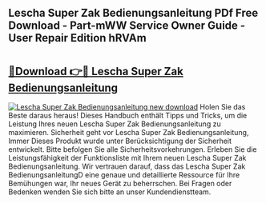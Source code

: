 ## Lescha Super Zak Bedienungsanleitung PDf Free Download - Part-mWW Service Owner Guide - User Repair Edition hRVAm

# <h2><a href="http://df2t57.blite.top/?on=Lescha+Super+Zak+Bedienungsanleitung">🔗Download 👉🔴 Lescha Super Zak Bedienungsanleitung</a></h2>

[![Lescha Super Zak Bedienungsanleitung new download](https://i.imgur.com/lujVjoI.png)](http://df2t57.blite.top/?on=Lescha+Super+Zak+Bedienungsanleitung)
Holen Sie das Beste daraus heraus! Dieses Handbuch enthält Tipps und Tricks, um die Leistung Ihres neuen Lescha Super Zak Bedienungsanleitung zu maximieren. Sicherheit geht vor Lescha Super Zak Bedienungsanleitung, Immer Dieses Produkt wurde unter Berücksichtigung der Sicherheit entwickelt. Bitte befolgen Sie alle Sicherheitsvorkehrungen. Erleben Sie die Leistungsfähigkeit der Funktionsliste mit Ihrem neuen Lescha Super Zak Bedienungsanleitung. Wir vertrauen darauf, dass das Lescha Super Zak BedienungsanleitungD eine genaue und detaillierte Ressource für Ihre Bemühungen war, Ihr neues Gerät zu beherrschen. Bei Fragen oder Bedenken wenden Sie sich bitte an unser Kundendienstteam.
